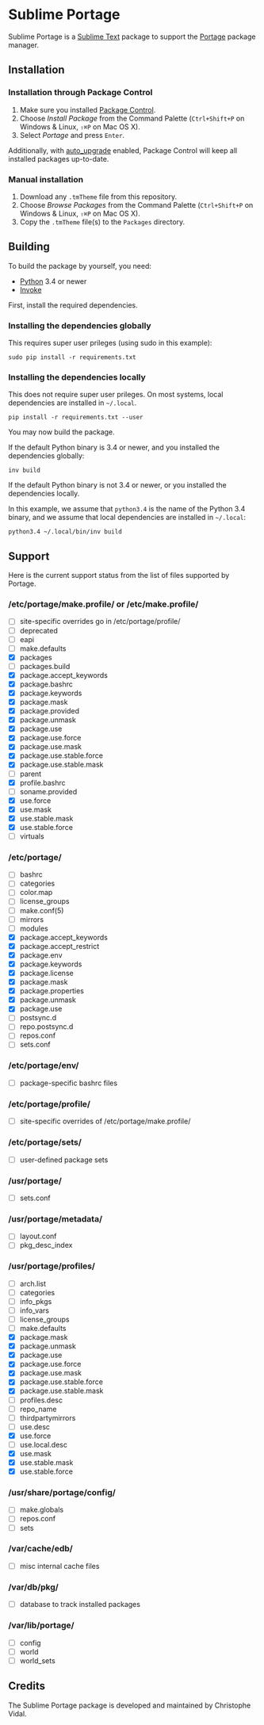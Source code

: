 Sublime Portage
===============

Sublime Portage is a [Sublime Text][sublime-text] package to support the
[Portage][portage] package manager.

Installation
------------

### Installation through Package Control

1. Make sure you installed [Package Control][package-control].
2. Choose *Install Package* from the Command Palette (`Ctrl+Shift+P` on Windows
& Linux, `⇧⌘P` on Mac OS X).
3. Select *Portage* and press `Enter`.

Additionally, with [auto_upgrade][package-control-settings] enabled, Package
Control will keep all installed packages up-to-date.

### Manual installation

1. Download any `.tmTheme` file from this repository.
2. Choose *Browse Packages* from the Command Palette (`Ctrl+Shift+P` on Windows
& Linux, `⇧⌘P` on Mac OS X).
3. Copy the `.tmTheme` file(s) to the `Packages` directory.

Building
--------

To build the package by yourself, you need:

- [Python][python] 3.4 or newer
- [Invoke][invoke]

First, install the required dependencies.

### Installing the dependencies globally

This requires super user prileges (using sudo in this example):

```
sudo pip install -r requirements.txt
```

### Installing the dependencies locally

This does not require super user prileges. On most systems, local dependencies
are installed in `~/.local`.

```
pip install -r requirements.txt --user
```

You may now build the package.

If the default Python binary is 3.4 or newer, and you installed the dependencies
globally:

```
inv build
```

If the default Python binary is not 3.4 or newer, or you installed the
dependencies locally.

In this example, we assume that `python3.4` is the name of the Python 3.4
binary, and we assume that local dependencies are installed in `~/.local`:

```
python3.4 ~/.local/bin/inv build
```

Support
-------

Here is the current support status from the list of files supported by Portage.

### /etc/portage/make.profile/ or /etc/make.profile/

- [ ] site-specific overrides go in /etc/portage/profile/
- [ ] deprecated
- [ ] eapi
- [ ] make.defaults
- [x] packages
- [ ] packages.build
- [x] package.accept_keywords
- [x] package.bashrc
- [x] package.keywords
- [x] package.mask
- [x] package.provided
- [x] package.unmask
- [x] package.use
- [x] package.use.force
- [x] package.use.mask
- [x] package.use.stable.force
- [x] package.use.stable.mask
- [ ] parent
- [x] profile.bashrc
- [ ] soname.provided
- [X] use.force
- [X] use.mask
- [X] use.stable.mask
- [X] use.stable.force
- [ ] virtuals

### /etc/portage/

- [ ] bashrc
- [ ] categories
- [ ] color.map
- [ ] license_groups
- [ ] make.conf(5)
- [ ] mirrors
- [ ] modules
- [x] package.accept_keywords
- [x] package.accept_restrict
- [x] package.env
- [x] package.keywords
- [x] package.license
- [x] package.mask
- [x] package.properties
- [x] package.unmask
- [x] package.use
- [ ] postsync.d
- [ ] repo.postsync.d
- [ ] repos.conf
- [ ] sets.conf

### /etc/portage/env/

- [ ] package-specific bashrc files

### /etc/portage/profile/

- [ ] site-specific overrides of /etc/portage/make.profile/

### /etc/portage/sets/

- [ ] user-defined package sets

### /usr/portage/

- [ ] sets.conf

### /usr/portage/metadata/

- [ ] layout.conf
- [ ] pkg_desc_index

### /usr/portage/profiles/

- [ ] arch.list
- [ ] categories
- [ ] info_pkgs
- [ ] info_vars
- [ ] license_groups
- [ ] make.defaults
- [x] package.mask
- [x] package.unmask
- [x] package.use
- [x] package.use.force
- [x] package.use.mask
- [x] package.use.stable.force
- [x] package.use.stable.mask
- [ ] profiles.desc
- [ ] repo_name
- [ ] thirdpartymirrors
- [ ] use.desc
- [X] use.force
- [ ] use.local.desc
- [X] use.mask
- [X] use.stable.mask
- [X] use.stable.force

### /usr/share/portage/config/

- [ ] make.globals
- [ ] repos.conf
- [ ] sets

### /var/cache/edb/

- [ ] misc internal cache files

### /var/db/pkg/

- [ ] database to track installed packages

### /var/lib/portage/

- [ ] config
- [ ] world
- [ ] world_sets

Credits
-------

The Sublime Portage package is developed and maintained by Christophe Vidal.

[sublime-text]:             http://www.sublimetext.com/
[portage]:                  https://wiki.gentoo.org/wiki/Project:Portage
[package-control]:          https://packagecontrol.io/
[package-control-settings]: https://packagecontrol.io/docs/settings
[python]:                   https://www.python.org/
[invoke]:                   http://www.pyinvoke.org/
